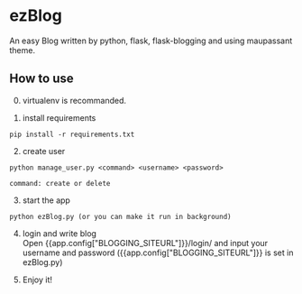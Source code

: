 # ezBlog
An easy Blog written by python, flask, flask-blogging and using maupassant theme.

## How to use
0. virtualenv is recommanded.

1. install requirements
  ```
  pip install -r requirements.txt
  ```

2. create user
  ```
  python manage_user.py <command> <username> <password>

  command: create or delete
  ```

3. start the app
  ```
  python ezBlog.py (or you can make it run in background)
  ```

4. login and write blog  
  Open {{app.config["BLOGGING_SITEURL"]}}/login/ and input your username and password
  ({{app.config["BLOGGING_SITEURL"]}} is set in ezBlog.py)

5. Enjoy it!
